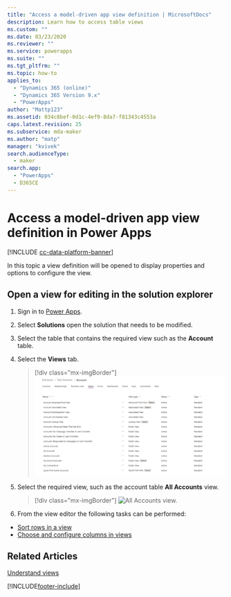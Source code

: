 ```yaml
---
title: "Access a model-driven app view definition | MicrosoftDocs"
description: Learn how to access table views
ms.custom: ""
ms.date: 03/23/2020
ms.reviewer: ""
ms.service: powerapps
ms.suite: ""
ms.tgt_pltfrm: ""
ms.topic: how-to
applies_to: 
  - "Dynamics 365 (online)"
  - "Dynamics 365 Version 9.x"
  - "PowerApps"
author: "Mattp123"
ms.assetid: 034c8bef-0d1c-4ef9-8da7-f81343c4553a
caps.latest.revision: 25
ms.subservice: mda-maker
ms.author: "matp"
manager: "kvivek"
search.audienceType: 
  - maker
search.app: 
  - "PowerApps"
  - D365CE
---
```

# Access a model-driven app view definition in Power Apps

[!INCLUDE [cc-data-platform-banner](../../includes/cc-data-platform-banner.md)]

In this topic a view definition will be opened to display properties and options to configure the view.

## Open a view for editing in the solution explorer

1. Sign in to [Power Apps](https://make.powerapps.com/?utm_source=padocs&utm_medium=linkinadoc&utm_campaign=referralsfromdoc).
1. Select **Solutions** open the solution that needs to be modified.  
1. Select the table that contains the required view such as the **Account** table.
1. Select the **Views** tab.

    > [!div class="mx-imgBorder"]
    > ![Account view definitions.](media/account-view-definitions.png)

1. Select the required view, such as the account table **All Accounts** view.

    > [!div class="mx-imgBorder"]
    > ![All Accounts view.](media/account-view-designer.png)

1. From the view editor the following tasks can be performed:

- [Sort rows in a view](configure-sorting.md)
- [Choose and configure columns in views](choose-and-configure-columns.md)
  
## Related Articles

[Understand views](create-edit-views.md)

[!INCLUDE[footer-include](../../includes/footer-banner.md)]
